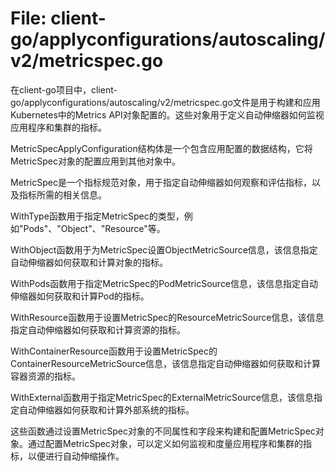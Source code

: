 # File: client-go/applyconfigurations/autoscaling/v2/metricspec.go

在client-go项目中，client-go/applyconfigurations/autoscaling/v2/metricspec.go文件是用于构建和应用Kubernetes中的Metrics API对象配置的。这些对象用于定义自动伸缩器如何监视应用程序和集群的指标。

MetricSpecApplyConfiguration结构体是一个包含应用配置的数据结构，它将MetricSpec对象的配置应用到其他对象中。

MetricSpec是一个指标规范对象，用于指定自动伸缩器如何观察和评估指标，以及指标所需的相关信息。

WithType函数用于指定MetricSpec的类型，例如"Pods"、"Object"、"Resource"等。

WithObject函数用于为MetricSpec设置ObjectMetricSource信息，该信息指定自动伸缩器如何获取和计算对象的指标。

WithPods函数用于指定MetricSpec的PodMetricSource信息，该信息指定自动伸缩器如何获取和计算Pod的指标。

WithResource函数用于设置MetricSpec的ResourceMetricSource信息，该信息指定自动伸缩器如何获取和计算资源的指标。

WithContainerResource函数用于设置MetricSpec的ContainerResourceMetricSource信息，该信息指定自动伸缩器如何获取和计算容器资源的指标。

WithExternal函数用于指定MetricSpec的ExternalMetricSource信息，该信息指定自动伸缩器如何获取和计算外部系统的指标。

这些函数通过设置MetricSpec对象的不同属性和字段来构建和配置MetricSpec对象。通过配置MetricSpec对象，可以定义如何监视和度量应用程序和集群的指标，以便进行自动伸缩操作。

